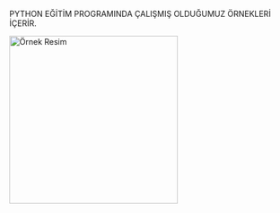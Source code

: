 PYTHON EĞİTİM PROGRAMINDA ÇALIŞMIŞ OLDUĞUMUZ ÖRNEKLERİ İÇERİR.

<img  width="300" src="https://assets-v2.lottiefiles.com/a/62e02bc6-116f-11ee-aeb0-077c335b3c67/XpwfUikILP.gif" alt="Örnek Resim"/>
